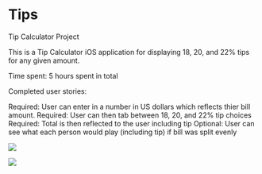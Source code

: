 # Tips
Tip Calculator Project

This is a Tip Calculator iOS application for displaying 18, 20, and 22% tips for any given amount.

Time spent: 5 hours spent in total

Completed user stories:

 Required: User can enter in a number in US dollars which reflects thier bill amount.
 Required: User can then tab between 18, 20, and 22% tip choices
 Required: Total is then reflected to the user including tip
 Optional: User can see what each person would play (including tip) if bill was split evenly


![](http://i.imgur.com/ZyIdGKh.gifv)

![](http://i.imgur.com/ZyIdGKh.jpg#_=_)

